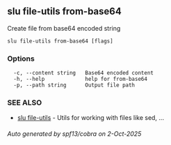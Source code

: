 ## slu file-utils from-base64

Create file from base64 encoded string

```
slu file-utils from-base64 [flags]
```

### Options

```
  -c, --content string   Base64 encoded content
  -h, --help             help for from-base64
  -p, --path string      Output file path
```

### SEE ALSO

* [slu file-utils](slu_file-utils.md)	 - Utils for working with files like sed, ...

###### Auto generated by spf13/cobra on 2-Oct-2025
